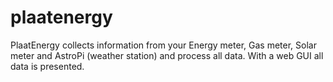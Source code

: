 # plaatenergy
PlaatEnergy collects information from your Energy meter, Gas meter, Solar meter and AstroPi (weather station) and process all data. With a web GUI all data is presented.
